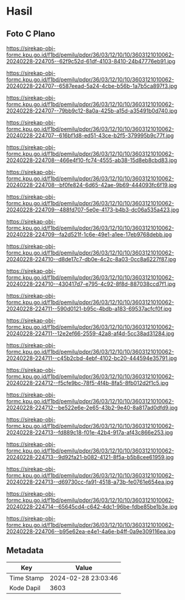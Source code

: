 # Hasil

## Foto C Plano

https://sirekap-obj-formc.kpu.go.id/f1bd/pemilu/pdpr/36/03/12/10/10/3603121010062-20240228-224705--62f9c52d-61df-4103-8410-24b47776eb91.jpg

https://sirekap-obj-formc.kpu.go.id/f1bd/pemilu/pdpr/36/03/12/10/10/3603121010062-20240228-224707--6587eead-5a24-4cbe-b56b-1a7b5ca897f3.jpg

https://sirekap-obj-formc.kpu.go.id/f1bd/pemilu/pdpr/36/03/12/10/10/3603121010062-20240228-224707--79bb9c12-8a0a-425b-a15d-a35491b0d740.jpg

https://sirekap-obj-formc.kpu.go.id/f1bd/pemilu/pdpr/36/03/12/10/10/3603121010062-20240228-224707--616bf1d8-ed51-43ce-b2f5-379995b9c77f.jpg

https://sirekap-obj-formc.kpu.go.id/f1bd/pemilu/pdpr/36/03/12/10/10/3603121010062-20240228-224708--466e4f10-fc74-4555-ab38-15d8eb8cbd83.jpg

https://sirekap-obj-formc.kpu.go.id/f1bd/pemilu/pdpr/36/03/12/10/10/3603121010062-20240228-224708--bf0fe824-6d65-42ae-9b69-444093fc6f19.jpg

https://sirekap-obj-formc.kpu.go.id/f1bd/pemilu/pdpr/36/03/12/10/10/3603121010062-20240228-224709--488fd707-5e0e-4173-b4b3-dc06a535a423.jpg

https://sirekap-obj-formc.kpu.go.id/f1bd/pemilu/pdpr/36/03/12/10/10/3603121010062-20240228-224709--fa2d521f-1c6e-49e1-a1ee-17eb9768debb.jpg

https://sirekap-obj-formc.kpu.go.id/f1bd/pemilu/pdpr/36/03/12/10/10/3603121010062-20240228-224710--d8de17c7-db0e-4c2c-8a03-0cc8a6227f87.jpg

https://sirekap-obj-formc.kpu.go.id/f1bd/pemilu/pdpr/36/03/12/10/10/3603121010062-20240228-224710--430417d7-e795-4c92-8f8d-887038ccd7f1.jpg

https://sirekap-obj-formc.kpu.go.id/f1bd/pemilu/pdpr/36/03/12/10/10/3603121010062-20240228-224711--590d0121-b95c-4bdb-a183-69537acfcf0f.jpg

https://sirekap-obj-formc.kpu.go.id/f1bd/pemilu/pdpr/36/03/12/10/10/3603121010062-20240228-224711--12e2ef66-2559-42a8-af4d-5cc38ad31284.jpg

https://sirekap-obj-formc.kpu.go.id/f1bd/pemilu/pdpr/36/03/12/10/10/3603121010062-20240228-224711--c45b2cbd-4ebf-4102-bc20-444594e35791.jpg

https://sirekap-obj-formc.kpu.go.id/f1bd/pemilu/pdpr/36/03/12/10/10/3603121010062-20240228-224712--f5cfe9bc-78f5-4f4b-8fa5-8fb012d2f1c5.jpg

https://sirekap-obj-formc.kpu.go.id/f1bd/pemilu/pdpr/36/03/12/10/10/3603121010062-20240228-224712--be522e6e-2e65-43b2-9e40-8a817ad0dfd9.jpg

https://sirekap-obj-formc.kpu.go.id/f1bd/pemilu/pdpr/36/03/12/10/10/3603121010062-20240228-224713--fd889c18-f01e-42b4-917a-af43c866e253.jpg

https://sirekap-obj-formc.kpu.go.id/f1bd/pemilu/pdpr/36/03/12/10/10/3603121010062-20240228-224713--9d92fa21-b082-4121-8f5a-b5b8cee61959.jpg

https://sirekap-obj-formc.kpu.go.id/f1bd/pemilu/pdpr/36/03/12/10/10/3603121010062-20240228-224713--d69730cc-fa91-4518-a73b-fe0761e654ea.jpg

https://sirekap-obj-formc.kpu.go.id/f1bd/pemilu/pdpr/36/03/12/10/10/3603121010062-20240228-224714--65645cd4-c642-4dc1-96be-fdbe85be1b3e.jpg

https://sirekap-obj-formc.kpu.go.id/f1bd/pemilu/pdpr/36/03/12/10/10/3603121010062-20240228-224706--b95e62ea-e4e1-4a6e-b4ff-0a9e309116ea.jpg


## Metadata

| Key        | Value               |
| ---------- | ------------------- |
| Time Stamp | 2024-02-28 23:03:46 |
| Kode Dapil | 3603                |



